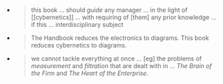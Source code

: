 -
  > this book ... should *guide* any manager ... in the light of [[cybernetics]] ... with requiring of [them] any prior knowledge ... if this ... interdisciplinary subject
-
  > The Handbook reduces the electronics to diagrams. This book reduces cybernetics to diagrams.
-
  > we cannot tackle everything at once ... [eg] the problems of *measurement* and *filtration* that are dealt with in ... *The Brain of the Firm* and *The Heart of the Enterprise*.